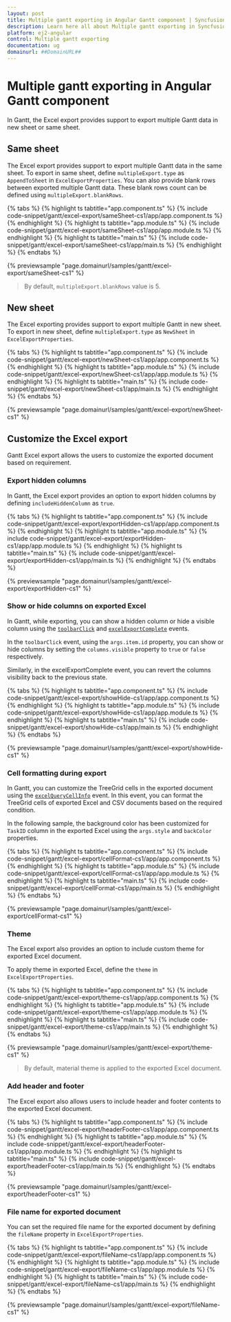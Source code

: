 ```yaml
---
layout: post
title: Multiple gantt exporting in Angular Gantt component | Syncfusion
description: Learn here all about Multiple gantt exporting in Syncfusion Angular Gantt component of Syncfusion Essential JS 2 and more.
platform: ej2-angular
control: Multiple gantt exporting 
documentation: ug
domainurl: ##DomainURL##
---
```



# Multiple gantt exporting in Angular Gantt component

In Gantt, the Excel export provides support to export multiple Gantt data in new sheet or same sheet.

## Same sheet

The Excel export provides support to export multiple Gantt data in the same sheet. To export in same sheet, define `multipleExport.type` as `AppendToSheet` in `ExcelExportProperties`. You can also provide blank rows between exported multiple Gantt data. These blank rows count can be defined using `multipleExport.blankRows`.

{% tabs %}
{% highlight ts tabtitle="app.component.ts" %}
{% include code-snippet/gantt/excel-export/sameSheet-cs1/app/app.component.ts %}
{% endhighlight %}
{% highlight ts tabtitle="app.module.ts" %}
{% include code-snippet/gantt/excel-export/sameSheet-cs1/app/app.module.ts %}
{% endhighlight %}
{% highlight ts tabtitle="main.ts" %}
{% include code-snippet/gantt/excel-export/sameSheet-cs1/app/main.ts %}
{% endhighlight %}
{% endtabs %}
  
{% previewsample "page.domainurl/samples/gantt/excel-export/sameSheet-cs1" %}

>By default, `multipleExport.blankRows` value is 5.

## New sheet

The Excel exporting provides support to export multiple Gantt in new sheet. To export in new sheet, define `multipleExport.type` as `NewSheet` in `ExcelExportProperties`.

{% tabs %}
{% highlight ts tabtitle="app.component.ts" %}
{% include code-snippet/gantt/excel-export/newSheet-cs1/app/app.component.ts %}
{% endhighlight %}
{% highlight ts tabtitle="app.module.ts" %}
{% include code-snippet/gantt/excel-export/newSheet-cs1/app/app.module.ts %}
{% endhighlight %}
{% highlight ts tabtitle="main.ts" %}
{% include code-snippet/gantt/excel-export/newSheet-cs1/app/main.ts %}
{% endhighlight %}
{% endtabs %}
  
{% previewsample "page.domainurl/samples/gantt/excel-export/newSheet-cs1" %}

## Customize the Excel export

Gantt Excel export allows the users to customize the exported document based on requirement.

### Export hidden columns

In Gantt, the Excel export provides an option to export hidden columns by defining `includeHiddenColumn` as `true`.

{% tabs %}
{% highlight ts tabtitle="app.component.ts" %}
{% include code-snippet/gantt/excel-export/exportHidden-cs1/app/app.component.ts %}
{% endhighlight %}
{% highlight ts tabtitle="app.module.ts" %}
{% include code-snippet/gantt/excel-export/exportHidden-cs1/app/app.module.ts %}
{% endhighlight %}
{% highlight ts tabtitle="main.ts" %}
{% include code-snippet/gantt/excel-export/exportHidden-cs1/app/main.ts %}
{% endhighlight %}
{% endtabs %}
  
{% previewsample "page.domainurl/samples/gantt/excel-export/exportHidden-cs1" %}

### Show or hide columns on exported Excel

In Gantt, while exporting, you can show a hidden column or hide a visible column using the [`toolbarClick`](https://ej2.syncfusion.com/angular/documentation/api/gantt/#toolbarclick) and [`excelExportComplete`](https://ej2.syncfusion.com/angular/documentation/api/gantt/#excelexportcomplete) events.

In the `toolbarClick` event, using the `args.item.id` property, you can show or hide columns by setting the `columns.visible` property to `true` or `false` respectively.

Similarly, in the excelExportComplete event, you can revert the columns visibility back to the previous state.

{% tabs %}
{% highlight ts tabtitle="app.component.ts" %}
{% include code-snippet/gantt/excel-export/showHide-cs1/app/app.component.ts %}
{% endhighlight %}
{% highlight ts tabtitle="app.module.ts" %}
{% include code-snippet/gantt/excel-export/showHide-cs1/app/app.module.ts %}
{% endhighlight %}
{% highlight ts tabtitle="main.ts" %}
{% include code-snippet/gantt/excel-export/showHide-cs1/app/main.ts %}
{% endhighlight %}
{% endtabs %}
  
{% previewsample "page.domainurl/samples/gantt/excel-export/showHide-cs1" %}

### Cell formatting during export

In Gantt, you can customize the TreeGrid cells in the exported document using the [`excelQueryCellInfo`](https://ej2.syncfusion.com/angular/documentation/api/gantt/#excelquerycellinfo) event. In this event, you can format the TreeGrid cells of exported Excel and CSV documents based on the required condition.

In the following sample, the background color has been customized for `TaskID` column in the exported Excel using the `args.style` and `backColor` properties.

{% tabs %}
{% highlight ts tabtitle="app.component.ts" %}
{% include code-snippet/gantt/excel-export/cellFormat-cs1/app/app.component.ts %}
{% endhighlight %}
{% highlight ts tabtitle="app.module.ts" %}
{% include code-snippet/gantt/excel-export/cellFormat-cs1/app/app.module.ts %}
{% endhighlight %}
{% highlight ts tabtitle="main.ts" %}
{% include code-snippet/gantt/excel-export/cellFormat-cs1/app/main.ts %}
{% endhighlight %}
{% endtabs %}
  
{% previewsample "page.domainurl/samples/gantt/excel-export/cellFormat-cs1" %}

### Theme

The Excel export also provides an option to include custom theme for exported Excel document.

To apply theme in exported Excel, define the `theme` in `ExcelExportProperties`.

{% tabs %}
{% highlight ts tabtitle="app.component.ts" %}
{% include code-snippet/gantt/excel-export/theme-cs1/app/app.component.ts %}
{% endhighlight %}
{% highlight ts tabtitle="app.module.ts" %}
{% include code-snippet/gantt/excel-export/theme-cs1/app/app.module.ts %}
{% endhighlight %}
{% highlight ts tabtitle="main.ts" %}
{% include code-snippet/gantt/excel-export/theme-cs1/app/main.ts %}
{% endhighlight %}
{% endtabs %}
  
{% previewsample "page.domainurl/samples/gantt/excel-export/theme-cs1" %}

> By default, material theme is applied to the exported Excel document.

### Add header and footer

The Excel export also allows users to include header and footer contents to the exported Excel document.

{% tabs %}
{% highlight ts tabtitle="app.component.ts" %}
{% include code-snippet/gantt/excel-export/headerFooter-cs1/app/app.component.ts %}
{% endhighlight %}
{% highlight ts tabtitle="app.module.ts" %}
{% include code-snippet/gantt/excel-export/headerFooter-cs1/app/app.module.ts %}
{% endhighlight %}
{% highlight ts tabtitle="main.ts" %}
{% include code-snippet/gantt/excel-export/headerFooter-cs1/app/main.ts %}
{% endhighlight %}
{% endtabs %}
  
{% previewsample "page.domainurl/samples/gantt/excel-export/headerFooter-cs1" %}

### File name for exported document

You can set the required file name for the exported document by defining the `fileName` property in `ExcelExportProperties`.

{% tabs %}
{% highlight ts tabtitle="app.component.ts" %}
{% include code-snippet/gantt/excel-export/fileName-cs1/app/app.component.ts %}
{% endhighlight %}
{% highlight ts tabtitle="app.module.ts" %}
{% include code-snippet/gantt/excel-export/fileName-cs1/app/app.module.ts %}
{% endhighlight %}
{% highlight ts tabtitle="main.ts" %}
{% include code-snippet/gantt/excel-export/fileName-cs1/app/main.ts %}
{% endhighlight %}
{% endtabs %}
  
{% previewsample "page.domainurl/samples/gantt/excel-export/fileName-cs1" %}